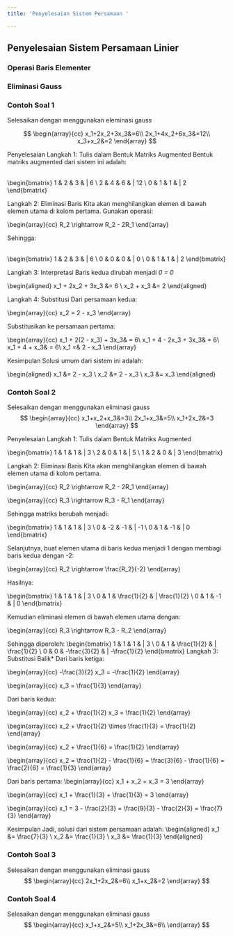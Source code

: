 ```yaml
---
title: 'Penyelesaian Sistem Persamaan '

---
```


## Penyelesaian Sistem Persamaan Linier 

### Operasi Baris Elementer 

### Eliminasi Gauss 

### Contoh Soal 1
Selesaikan dengan menggunakan eleminasi gauss

$$
\begin{array}{cc}
x_1+2x_2+3x_3&=6\\
2x_1+4x_2+6x_3&=12\\
x_3+x_2&=2
\end{array}
$$

Penyelesaian
Langkah 1: Tulis dalam Bentuk Matriks Augmented
Bentuk matriks augmented dari sistem ini adalah:

\
\begin{bmatrix}
1 & 2 & 3 & | 6 \\
2 & 4 & 6 & | 12 \\
0 & 1 & 1 & | 2
\end{bmatrix}

Langkah 2: Eliminasi Baris
Kita akan menghilangkan elemen di bawah elemen utama di kolom pertama. Gunakan operasi:

\begin{array}{cc}
R_2 \rightarrow R_2 - 2R_1
\end{array}


Sehingga:

\
\begin{bmatrix}
1 & 2 & 3 & | 6 \\
0 & 0 & 0 & | 0 \\
0 & 1 & 1 & | 2
\end{bmatrix}

Langkah 3: Interpretasi
Baris kedua dirubah menjadi *0 = 0*

\begin{aligned}
x_1 + 2x_2 + 3x_3 &= 6 \\
x_2 + x_3 &= 2
\end{aligned}

Langkah 4: Substitusi
Dari persamaan kedua:

\begin{array}{cc}
x_2 = 2 - x_3
\end{array}

Substitusikan ke persamaan pertama:

\begin{array}{cc}
x_1 + 2(2 - x_3) + 3x_3& = 6\\
x_1 + 4 - 2x_3 + 3x_3& = 6\\
x_1 + 4 + x_3& = 6\\
x_1 =& 2 - x_3
\end{array}

Kesimpulan
Solusi umum dari sistem ini adalah:

\begin{aligned}
x_1 &= 2 - x_3 \\
x_2 &= 2 - x_3 \\
x_3 &= x_3
\end{aligned}


### Contoh Soal 2 
Selesaikan dengan menggunakan eliminasi gauss
$$
\begin{array}{cc}
x_1+x_2+x_3&=3\\
2x_1+x_3&=5\\
x_1+2x_2&=3
\end{array}
$$

Penyelesaian 
Langkah 1: Tulis dalam Bentuk Matriks Augmented

\begin{bmatrix}
1 & 1 & 1 & | 3 \\
2 & 0 & 1 & | 5 \\
1 & 2 & 0 & | 3
\end{bmatrix}

Langkah 2: Eliminasi Baris
Kita akan menghilangkan elemen di bawah elemen utama di kolom pertama.

\begin{array}{cc}
R_2 \rightarrow R_2 - 2R_1
\end{array}

\begin{array}{cc}
R_3 \rightarrow R_3 - R_1
\end{array}

Sehingga matriks berubah menjadi:

\begin{bmatrix}
1 & 1 & 1 & | 3 \\
0 & -2 & -1 & | -1 \\
0 & 1 & -1 & | 0
\end{bmatrix}

Selanjutnya, buat elemen utama di baris kedua menjadi 1 dengan membagi baris kedua dengan -2:

\begin{array}{cc}
R_2 \rightarrow \frac{R_2}{-2}
\end{array}

Hasilnya:

\begin{bmatrix}
1 & 1 & 1 & | 3 \\
0 & 1 & \frac{1}{2} & | \frac{1}{2} \\
0 & 1 & -1 & | 0
\end{bmatrix}

Kemudian eliminasi elemen di bawah elemen utama dengan:

\begin{array}{cc}
R_3 \rightarrow R_3 - R_2
\end{array}

Sehingga diperoleh:
\begin{bmatrix}
1 & 1 & 1 & | 3 \\
0 & 1 & \frac{1}{2} & | \frac{1}{2} \\
0 & 0 & -\frac{3}{2} & | -\frac{1}{2}
\end{bmatrix}
Langkah 3: Substitusi Balik*
Dari baris ketiga:

\begin{array}{cc}
-\frac{3}{2} x_3 = -\frac{1}{2}
\end{array}

\begin{array}{cc}
x_3 = \frac{1}{3}
\end{array}

Dari baris kedua:

\begin{array}{cc}
x_2 + \frac{1}{2} x_3 = \frac{1}{2}
\end{array}

\begin{array}{cc}
x_2 + \frac{1}{2} \times \frac{1}{3} = \frac{1}{2}
\end{array}

\begin{array}{cc}
x_2 + \frac{1}{6} = \frac{1}{2}
\end{array}

\begin{array}{cc}
x_2 = \frac{1}{2} - \frac{1}{6} = \frac{3}{6} - \frac{1}{6} = \frac{2}{6} = \frac{1}{3}
\end{array}

Dari baris pertama:
\begin{array}{cc}
x_1 + x_2 + x_3 = 3
\end{array}

\begin{array}{cc}
x_1 + \frac{1}{3} + \frac{1}{3} = 3
\end{array}

\begin{array}{cc}
x_1 = 3 - \frac{2}{3} = \frac{9}{3} - \frac{2}{3} = \frac{7}{3}
\end{array}

Kesimpulan
Jadi, solusi dari sistem persamaan adalah:
\begin{aligned}
x_1 &= \frac{7}{3} \\
x_2 &= \frac{1}{3} \\
x_3 &= \frac{1}{3}
\end{aligned}




### Contoh Soal 3 
Selesaikan dengan menggunakan eliminasi gauss
$$
\begin{array}{cc}
2x_1+2x_2&=6\\
x_1+x_2&=2
\end{array}
$$

### Contoh Soal 4 
Selesaikan dengan menggunakan eliminasi gauss
$$
\begin{array}{cc}
x_1+x_2&=5\\
x_1+2x_3&=6\\
\end{array}
$$

